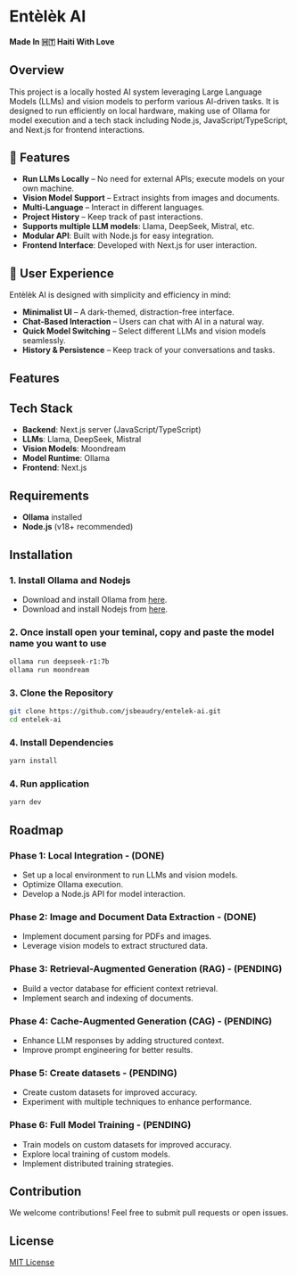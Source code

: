 # Entèlèk AI

#### Made In 🇭🇹 Haiti With Love

## Overview

This project is a locally hosted AI system leveraging Large Language Models (LLMs) and vision models to perform various AI-driven tasks. It is designed to run efficiently on local hardware, making use of Ollama for model execution and a tech stack including Node.js, JavaScript/TypeScript, and Next.js for frontend interactions.

## 🚀 Features

- **Run LLMs Locally** – No need for external APIs; execute models on your own machine.
- **Vision Model Support** – Extract insights from images and documents.
- **Multi-Language** – Interact in different languages.
- **Project History** – Keep track of past interactions.
- **Supports multiple LLM models**: Llama, DeepSeek, Mistral, etc.
- **Modular API**: Built with Node.js for easy integration.
- **Frontend Interface**: Developed with Next.js for user interaction.

## 🎨 User Experience

Entèlèk AI is designed with simplicity and efficiency in mind:

- **Minimalist UI** – A dark-themed, distraction-free interface.
- **Chat-Based Interaction** – Users can chat with AI in a natural way.
- **Quick Model Switching** – Select different LLMs and vision models seamlessly.
- **History & Persistence** – Keep track of your conversations and tasks.

## Features

## Tech Stack

- **Backend**: Next.js server (JavaScript/TypeScript)
- **LLMs**: Llama, DeepSeek, Mistral
- **Vision Models**: Moondream
- **Model Runtime**: Ollama
- **Frontend**: Next.js

## Requirements

- **Ollama** installed
- **Node.js** (v18+ recommended)

## Installation

### 1. Install Ollama and Nodejs

- Download and install Ollama from [here](https://ollama.ai).
- Download and install Nodejs from [here](https://nodejs.org/en/download).

### 2. Once install open your teminal, copy and paste the model name you want to use

```bash
ollama run deepseek-r1:7b
ollama run moondream
```

### 3. Clone the Repository

```bash
git clone https://github.com/jsbeaudry/entelek-ai.git
cd entelek-ai
```

### 4. Install Dependencies

```bash
yarn install
```

### 4. Run application

```bash
yarn dev
```

## Roadmap

### Phase 1: Local Integration - (DONE)

- Set up a local environment to run LLMs and vision models.
- Optimize Ollama execution.
- Develop a Node.js API for model interaction.

### Phase 2: Image and Document Data Extraction - (DONE)

- Implement document parsing for PDFs and images.
- Leverage vision models to extract structured data.

### Phase 3: Retrieval-Augmented Generation (RAG) - (PENDING)

- Build a vector database for efficient context retrieval.
- Implement search and indexing of documents.

### Phase 4: Cache-Augmented Generation (CAG) - (PENDING)

- Enhance LLM responses by adding structured context.
- Improve prompt engineering for better results.

### Phase 5: Create datasets - (PENDING)

- Create custom datasets for improved accuracy.
- Experiment with multiple techniques to enhance performance.

### Phase 6: Full Model Training - (PENDING)

- Train models on custom datasets for improved accuracy.
- Explore local training of custom models.
- Implement distributed training strategies.

## Contribution

We welcome contributions! Feel free to submit pull requests or open issues.

## License

[MIT License](LICENSE)
